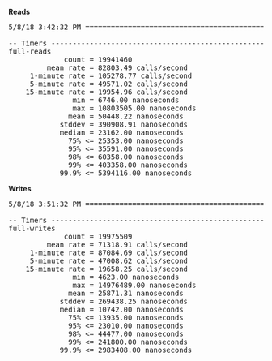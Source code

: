 **Reads**
<pre>
5/8/18 3:42:32 PM ==============================================================

-- Timers ----------------------------------------------------------------------
full-reads
             count = 19941460
         mean rate = 82803.49 calls/second
     1-minute rate = 105278.77 calls/second
     5-minute rate = 49571.02 calls/second
    15-minute rate = 19954.96 calls/second
               min = 6746.00 nanoseconds
               max = 10803505.00 nanoseconds
              mean = 50448.22 nanoseconds
            stddev = 390908.91 nanoseconds
            median = 23162.00 nanoseconds
              75% <= 25353.00 nanoseconds
              95% <= 35591.00 nanoseconds
              98% <= 60358.00 nanoseconds
              99% <= 403358.00 nanoseconds
            99.9% <= 5394116.00 nanoseconds
</pre>

**Writes**
<pre>
5/8/18 3:51:32 PM ==============================================================

-- Timers ----------------------------------------------------------------------
full-writes
             count = 19975509
         mean rate = 71318.91 calls/second
     1-minute rate = 87084.69 calls/second
     5-minute rate = 47008.62 calls/second
    15-minute rate = 19658.25 calls/second
               min = 4623.00 nanoseconds
               max = 14976489.00 nanoseconds
              mean = 25871.31 nanoseconds
            stddev = 269438.25 nanoseconds
            median = 10742.00 nanoseconds
              75% <= 13935.00 nanoseconds
              95% <= 23010.00 nanoseconds
              98% <= 44477.00 nanoseconds
              99% <= 241800.00 nanoseconds
            99.9% <= 2983408.00 nanoseconds
</pre>
